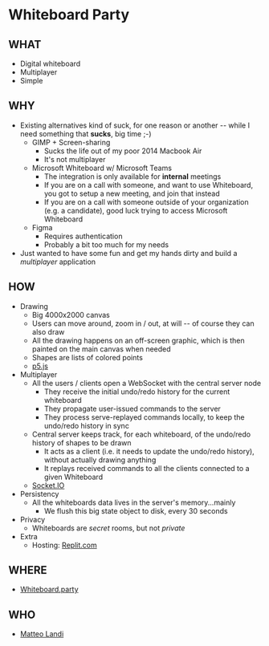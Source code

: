 # Whiteboard Party

## WHAT

- Digital whiteboard
- Multiplayer
- Simple

## WHY

- Existing alternatives kind of suck, for one reason or another -- while I need something that **sucks**, big time ;-)
  - GIMP + Screen-sharing
    - Sucks the life out of my poor 2014 Macbook Air
    - It's not multiplayer
  - Microsoft Whiteboard w/ Microsoft Teams
    - The integration is only available for **internal** meetings
    - If you are on a call with someone, and want to use Whiteboard, you got to setup a new meeting, and join that instead
    - If you are on a call with someone outside of your organization (e.g. a candidate), good luck trying to access Microsoft Whiteboard
  - Figma
    - Requires authentication
    - Probably a bit too much for my needs
- Just wanted to have some fun and get my hands dirty and build a _multiplayer_ application

## HOW

- Drawing
  - Big 4000x2000 canvas
  - Users can move around, zoom in / out, at will -- of course they can also draw
  - All the drawing happens on an off-screen graphic, which is then painted on the main canvas when needed
  - Shapes are lists of colored points
  - [p5.js](https://p5js.org/)
- Multiplayer
  - All the users / clients open a WebSocket with the central server node
    - They receive the initial undo/redo history for the current whiteboard
    - They propagate user-issued commands to the server
    - They process serve-replayed commands locally, to keep the undo/redo history in sync
  - Central server keeps track, for each whiteboard, of the undo/redo history of shapes to be drawn
    - It acts as a client (i.e. it needs to update the undo/redo history), without actually drawing anything
    - It replays received commands to all the clients connected to a given Whiteboard
  - [Socket.IO](https://socket.io/)
- Persistency
  - All the whiteboards data lives in the server's memory...mainly
    - We flush this big state object to disk, every 30 seconds
- Privacy
  - Whiteboards are _secret_ rooms, but not _private_
- Extra
  - Hosting: [Replit.com](https://replit.com/@iamFIREcracker/whiteboard-party)

## WHERE

- [Whiteboard.party](https://whiteboard.party)

## WHO

- [Matteo Landi](https://matteolandi.net)
